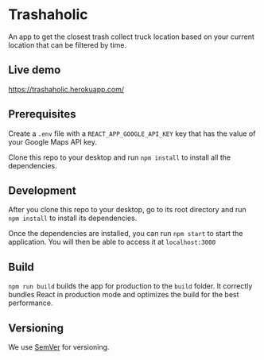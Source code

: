 
# Trashaholic

An app to get the closest trash collect truck location based on your current location that can be filtered by time.

## Live demo
https://trashaholic.herokuapp.com/

## Prerequisites

Create a `.env` file with a `REACT_APP_GOOGLE_API_KEY` key that has the value of your Google Maps API key.

Clone this repo to your desktop and run `npm install` to install all the dependencies.
  

## Development

After you clone this repo to your desktop, go to its root directory and run `npm install` to install its dependencies.

Once the dependencies are installed, you can run `npm start` to start the application. You will then be able to access it at `localhost:3000`

## Build

`npm run build` builds the app for production to the `build` folder.
It correctly bundles React in production mode and optimizes the build for the best performance.

## Versioning
We use [SemVer](http://semver.org/) for versioning.

